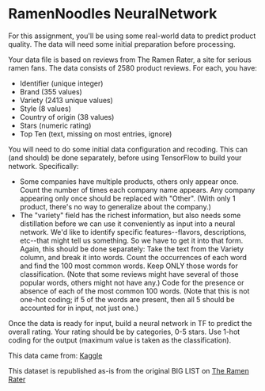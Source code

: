 # RamenNoodles NeuralNetwork

For this assignment, you'll be using some real-world data to predict product quality. The data will need some initial preparation before processing.

Your data file is based on reviews from The Ramen Rater, a site for serious ramen fans. The data consists of 2580 product reviews. For each, you have:

- Identifier (unique integer)
- Brand (355 values)
- Variety (2413 unique values)
- Style (8 values)
- Country of origin (38 values)
- Stars (numeric rating)
- Top Ten (text, missing on most entries, ignore)

You will need to do some initial data configuration and recoding. This can (and should) be done separately, before using TensorFlow to build your network. Specifically:

- Some companies have multiple products, others only appear once. Count the number of times each company name appears. Any company appearing only once should be replaced with "Other". (With only 1 product, there's no way to generalize about the company.)
- The "variety" field has the richest information, but also needs some distillation before we can use it conveniently as input into a neural network. We'd like to identify specific features--flavors, descriptions, etc--that might tell us something. So we have to get it into that form. Again, this should be done separately: Take the text from the Variety column, and break it into words. Count the occurrences of each word and find the 100 most common words. Keep ONLY those words for classification. (Note that some reviews might have several of those popular words, others might not have any.) Code for the presence or absence of each of the most common 100 words. (Note that this is not one-hot coding; if 5 of the words are present, then all 5 should be accounted for in input, not just one.)

Once the data is ready for input, build a neural network in TF to predict the overall rating. Your rating should be by categories, 0-5 stars. Use 1-hot coding for the output (maximum value is taken as the classification).

This data came from: [Kaggle](https://www.kaggle.com/residentmario/ramen-ratings#ramen-ratings.csv)

This dataset is republished as-is from the original BIG LIST on [The Ramen Rater](https://www.theramenrater.com/)
